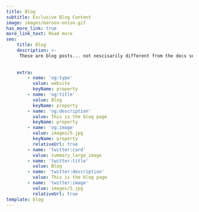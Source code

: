 ```yaml
---
title: Blog
subtitle: Exclusive Blog Content
image: images/maroon-onion.gif
has_more_link: true
more_link_text: Read more
seo:
    title: Blog
    description: >-
     These are blog posts... not nescisarily different from the docs section except these pieces are more subject to my own opinions.
  
   
    extra:
        - name: 'og:type'
          value: website
          keyName: property
        - name: 'og:title'
          value: Blog
          keyName: property
        - name: 'og:description'
          value: This is the blog page
          keyName: property
        - name: 'og:image'
          value: images/5.jpg
          keyName: property
          relativeUrl: true
        - name: 'twitter:card'
          value: summary_large_image
        - name: 'twitter:title'
          value: Blog
        - name: 'twitter:description'
          value: This is the blog page
        - name: 'twitter:image'
          value: images/5.jpg
          relativeUrl: true
template: blog
---
```

